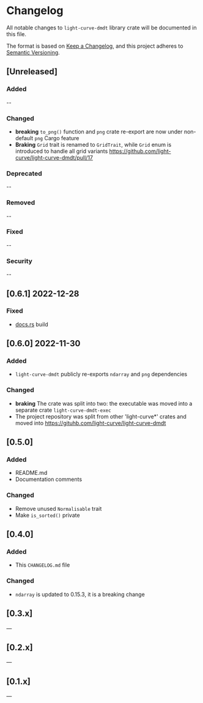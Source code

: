 # Changelog

All notable changes to `light-curve-dmdt` library crate will be documented in this file.

The format is based on [Keep a Changelog](https://keepachangelog.com/en/1.0.0/),
and this project adheres to [Semantic Versioning](https://semver.org/spec/v2.0.0.html).

## [Unreleased]

### Added

--

### Changed

- **breaking** `to_png()` function and `png` crate re-export are now under non-default `png` Cargo feature
- **Braking** `Grid` trait is renamed to `GridTrait`, while `Grid` enum is introduced to handle all grid variants https://github.com/light-curve/light-curve-dmdt/pull/17

### Deprecated

--

### Removed

--

### Fixed

--

### Security

--

## [0.6.1] 2022-12-28

### Fixed

- [docs.rs](https://docs.rs/light-curve-dmdt) build

## [0.6.0] 2022-11-30

### Added

- `light-curve-dmdt` publicly re-exports `ndarray` and `png` dependencies

### Changed

- **braking** The crate was split into two: the executable was moved into a separate crate `light-curve-dmdt-exec`
- The project repository was split from other 'light-curve*' crates and moved into <https://gituhb.com/light-curve/light-curve-dmdt>

## [0.5.0]

### Added

- README.md
- Documentation comments

### Changed

- Remove unused `Normalisable` trait
- Make `is_sorted()` private

## [0.4.0]

### Added

- This `CHANGELOG.md` file

### Changed

- `ndarray` is updated to 0.15.3, it is a breaking change


## [0.3.x]

—

## [0.2.x]

—

## [0.1.x]

—
